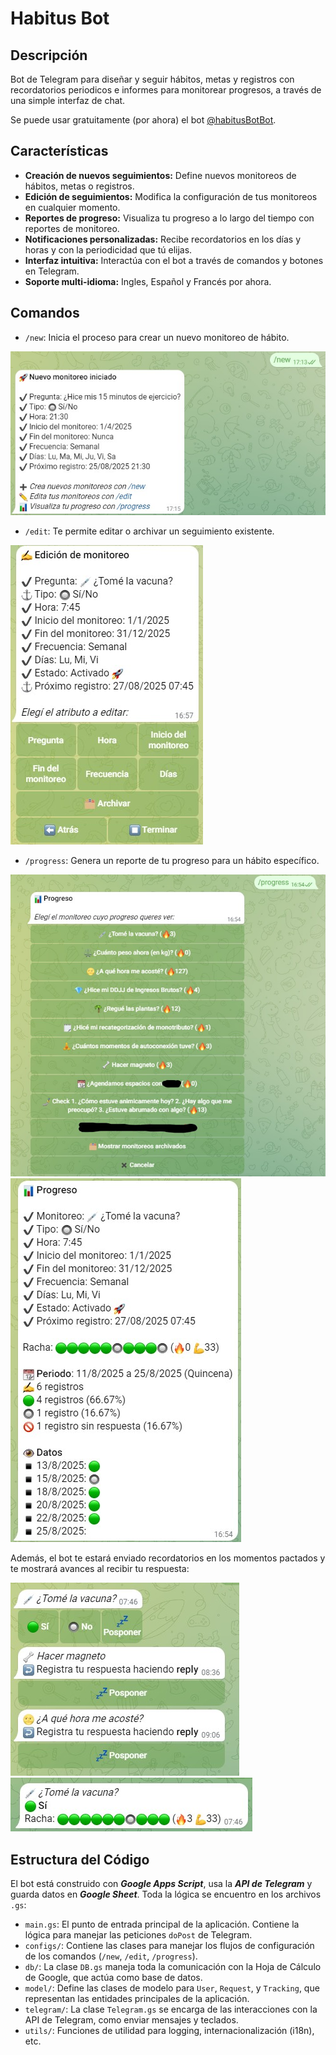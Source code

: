 # Habitus Bot

## Descripción

Bot de Telegram para diseñar y seguir hábitos, metas y registros con recordatorios periodicos e informes para monitorear progresos, a través de una simple interfaz de chat.

Se puede usar gratuitamente (por ahora) el bot [@habitusBotBot](https://t.me/habitusBotBot).

## Características

- **Creación de nuevos seguimientos:** Define nuevos monitoreos de hábitos, metas o registros.
- **Edición de seguimientos:** Modifica la configuración de tus monitoreos en cualquier momento.
- **Reportes de progreso:** Visualiza tu progreso a lo largo del tiempo con reportes de monitoreo.
- **Notificaciones personalizadas:** Recibe recordatorios en los días y horas y con la periodicidad que tú elijas.
- **Interfaz intuitiva:** Interactúa con el bot a través de comandos y botones en Telegram.
- **Soporte multi-idioma:** Ingles, Español y Francés por ahora.

## Comandos

- `/new`: Inicia el proceso para crear un nuevo monitoreo de hábito.

![New](/images/New.jpg)  

- `/edit`: Te permite editar o archivar un seguimiento existente.

![Edit](/images/Edit.jpg)

- `/progress`: Genera un reporte de tu progreso para un hábito específico.
  
![Progress](/images/Progress.jpg)
![Progress Report](/images/ProgressReport.jpg)

Además, el bot te estará enviado recordatorios en los momentos pactados y te mostrará avances al recibir tu respuesta:    
  
![Requests](/images/Requests.jpg)
![Racha](/images/Racha.jpg)

## Estructura del Código
El bot está construido con _**Google Apps Script**_, usa la _**API de Telegram**_ y guarda datos en _**Google Sheet**_. Toda la lógica se encuentro en los archivos `.gs`:

-   `main.gs`: El punto de entrada principal de la aplicación. Contiene la lógica para manejar las peticiones `doPost` de Telegram.
-   `configs/`: Contiene las clases para manejar los flujos de configuración de los comandos (`/new`, `/edit`, `/progress`).
-   `db/`: La clase `DB.gs` maneja toda la comunicación con la Hoja de Cálculo de Google, que actúa como base de datos.
-   `model/`: Define las clases de modelo para `User`, `Request`, y `Tracking`, que representan las entidades principales de la aplicación.
-   `telegram/`: La clase `Telegram.gs` se encarga de las interacciones con la API de Telegram, como enviar mensajes y teclados.
-   `utils/`: Funciones de utilidad para logging, internacionalización (i18n), etc.

